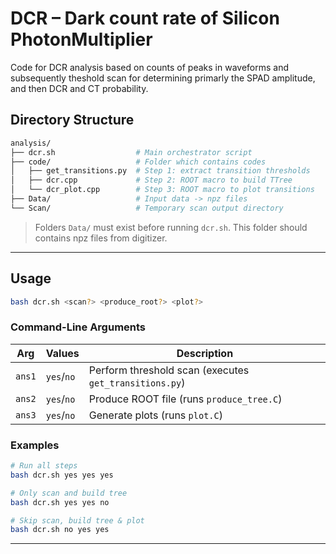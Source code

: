 # DCR – Dark count rate of Silicon PhotonMultiplier

Code for DCR analysis based on counts of peaks in waveforms and subsequently theshold scan for determining primarly the SPAD amplitude, and then DCR and CT probability.

## Directory Structure

```bash
analysis/
├── dcr.sh                  # Main orchestrator script
├── code/                   # Folder which contains codes
│   ├── get_transitions.py  # Step 1: extract transition thresholds
│   ├── dcr.cpp             # Step 2: ROOT macro to build TTree
│   └── dcr_plot.cpp        # Step 3: ROOT macro to plot transitions
├── Data/                   # Input data -> npz files
└── Scan/                   # Temporary scan output directory
```

>  Folders `Data/` must exist before running `dcr.sh`. This folder should contains npz files from digitizer.

---

## Usage

```bash
bash dcr.sh <scan?> <produce_root?> <plot?>
```

### Command-Line Arguments

| Arg    | Values       | Description                                        |
|--------|--------------|----------------------------------------------------|
| `ans1` | `yes`/`no`   | Perform threshold scan (executes `get_transitions.py`) |
| `ans2` | `yes`/`no`   | Produce ROOT file (runs `produce_tree.C`)          |
| `ans3` | `yes`/`no`   | Generate plots (runs `plot.C`)                     |

### Examples

```bash
# Run all steps
bash dcr.sh yes yes yes

# Only scan and build tree
bash dcr.sh yes yes no

# Skip scan, build tree & plot
bash dcr.sh no yes yes
```

---
